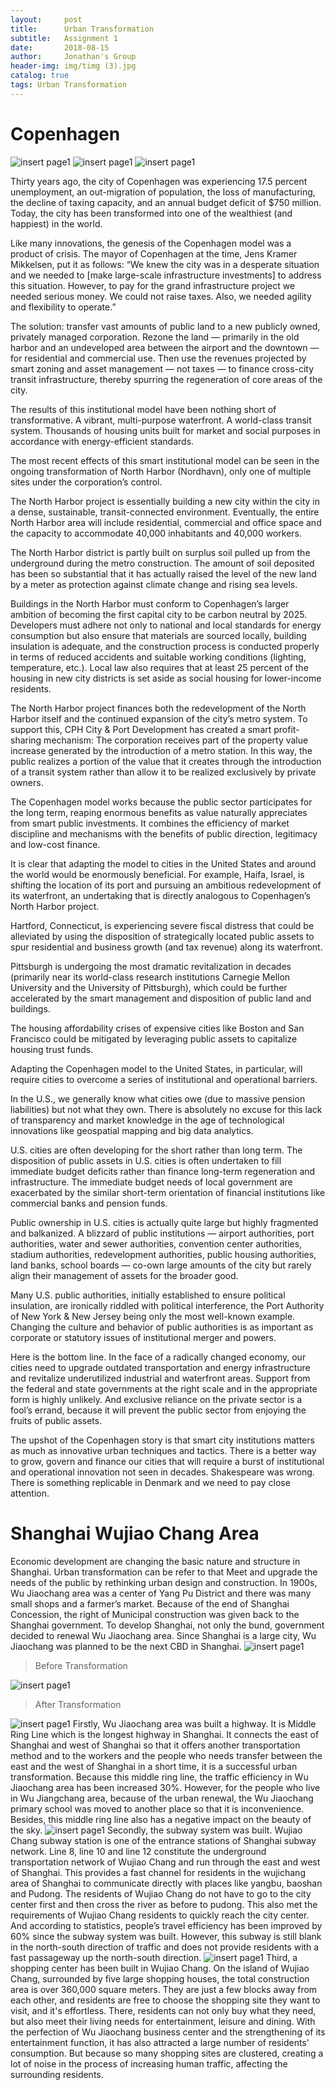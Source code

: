 ```yaml
---
layout:     post
title:      Urban Transformation
subtitle:   Assignment 1
date:       2018-08-15
author:     Jonathan's Group
header-img: img/timg (3).jpg
catalog: true
tags: Urban Transformation
---
```


# Copenhagen
 
![insert page1](https://github.com/grasscaograss/grasscaograss.github.io/blob/master/img/111.jpg?raw=true)
![insert page1](https://github.com/grasscaograss/grasscaograss.github.io/blob/master/img/484865827148843140.jpg?raw=true)
![insert page1](https://github.com/grasscaograss/grasscaograss.github.io/blob/master/img/%E5%BE%AE%E4%BF%A1%E5%9B%BE%E7%89%87_20180815110024.jpg?raw=true)

Thirty years ago, the city of Copenhagen was experiencing 17.5 percent unemployment, an out-migration of population, the loss of manufacturing, the decline of taxing capacity, and an annual budget deficit of $750 million. Today, the city has been transformed into one of the wealthiest (and happiest) in the world.

Like many innovations, the genesis of the Copenhagen model was a product of crisis. The mayor of Copenhagen at the time, Jens Kramer Mikkelsen, put it as follows: “We knew the city was in a desperate situation and we needed to [make large-scale infrastructure investments] to address this situation. However, to pay for the grand infrastructure project we needed serious money. We could not raise taxes. Also, we needed agility and flexibility to operate.”

The solution: transfer vast amounts of public land to a new publicly owned, privately managed corporation. Rezone the land — primarily in the old harbor and an undeveloped area between the airport and the downtown — for residential and commercial use. Then use the revenues projected by smart zoning and asset management — not taxes — to finance cross-city transit infrastructure, thereby spurring the regeneration of core areas of the city.

The results of this institutional model have been nothing short of transformative. A vibrant, multi-purpose waterfront. A world-class transit system. Thousands of housing units built for market and social purposes in accordance with energy-efficient standards.

The most recent effects of this smart institutional model can be seen in the ongoing transformation of North Harbor (Nordhavn), only one of multiple sites under the corporation’s control.

The North Harbor project is essentially building a new city within the city in a dense, sustainable, transit-connected environment. Eventually, the entire North Harbor area will include residential, commercial and office space and the capacity to accommodate 40,000 inhabitants and 40,000 workers.

The North Harbor district is partly built on surplus soil pulled up from the underground during the metro construction. The amount of soil deposited has been so substantial that it has actually raised the level of the new land by a meter as protection against climate change and rising sea levels.

Buildings in the North Harbor must conform to Copenhagen’s larger ambition of becoming the first capital city to be carbon neutral by 2025. Developers must adhere not only to national and local standards for energy consumption but also ensure that materials are sourced locally, building insulation is adequate, and the construction process is conducted properly in terms of reduced accidents and suitable working conditions (lighting, temperature, etc.). Local law also requires that at least 25 percent of the housing in new city districts is set aside as social housing for lower-income residents.

The North Harbor project finances both the redevelopment of the North Harbor itself and the continued expansion of the city’s metro system. To support this, CPH City & Port Development has created a smart profit-sharing mechanism: The corporation receives part of the property value increase generated by the introduction of a metro station. In this way, the public realizes a portion of the value that it creates through the introduction of a transit system rather than allow it to be realized exclusively by private owners.

The Copenhagen model works because the public sector participates for the long term, reaping enormous benefits as value naturally appreciates from smart public investments. It combines the efficiency of market discipline and mechanisms with the benefits of public direction, legitimacy and low-cost finance.

It is clear that adapting the model to cities in the United States and around the world would be enormously beneficial. For example, Haifa, Israel, is shifting the location of its port and pursuing an ambitious redevelopment of its waterfront, an undertaking that is directly analogous to Copenhagen’s North Harbor project.

Hartford, Connecticut, is experiencing severe fiscal distress that could be alleviated by using the disposition of strategically located public assets to spur residential and business growth (and tax revenue) along its waterfront.

Pittsburgh is undergoing the most dramatic revitalization in decades (primarily near its world-class research institutions Carnegie Mellon University and the University of Pittsburgh), which could be further accelerated by the smart management and disposition of public land and buildings.

The housing affordability crises of expensive cities like Boston and San Francisco could be mitigated by leveraging public assets to capitalize housing trust funds.

Adapting the Copenhagen model to the United States, in particular, will require cities to overcome a series of institutional and operational barriers.

In the U.S., we generally know what cities owe (due to massive pension liabilities) but not what they own. There is absolutely no excuse for this lack of transparency and market knowledge in the age of technological innovations like geospatial mapping and big data analytics.

U.S. cities are often developing for the short rather than long term. The disposition of public assets in U.S. cities is often undertaken to fill immediate budget deficits rather than finance long-term regeneration and infrastructure. The immediate budget needs of local government are exacerbated by the similar short-term orientation of financial institutions like commercial banks and pension funds.

Public ownership in U.S. cities is actually quite large but highly fragmented and balkanized. A blizzard of public institutions — airport authorities, port authorities, water and sewer authorities, convention center authorities, stadium authorities, redevelopment authorities, public housing authorities, land banks, school boards — co-own large amounts of the city but rarely align their management of assets for the broader good.

Many U.S. public authorities, initially established to ensure political insulation, are ironically riddled with political interference, the Port Authority of New York & New Jersey being only the most well-known example. Changing the culture and behavior of public authorities is as important as corporate or statutory issues of institutional merger and powers.

Here is the bottom line. In the face of a radically changed economy, our cities need to upgrade outdated transportation and energy infrastructure and revitalize underutilized industrial and waterfront areas. Support from the federal and state governments at the right scale and in the appropriate form is highly unlikely. And exclusive reliance on the private sector is a fool’s errand, because it will prevent the public sector from enjoying the fruits of public assets.

The upshot of the Copenhagen story is that smart city institutions matters as much as innovative urban techniques and tactics. There is a better way to grow, govern and finance our cities that will require a burst of institutional and operational innovation not seen in decades. Shakespeare was wrong. There is something replicable in Denmark and we need to pay close attention.

# Shanghai Wujiao Chang Area
Economic development are changing the basic nature and structure in Shanghai. Urban transformation can be refer to that Meet and upgrade the needs of the public by rethinking urban design and construction. In 1900s, Wu Jiaochang area was a center of Yang Pu District and there was many small shops and a farmer’s market. Because of the end of Shanghai Concession, the right of Municipal construction was given back to the Shanghai government. To develop Shanghai, not only the bund, government decided to renewal Wu Jiaochang area. Since Shanghai is a large city, Wu Jiaochang was planned to be the next CBD in Shanghai.
![insert page1](https://github.com/grasscaograss/grasscaograss.github.io/blob/master/img/%E6%9C%AA%E6%A0%87%E9%A2%981-1.jpg?raw=true)
> Before Transformation

![insert page1](https://github.com/grasscaograss/grasscaograss.github.io/blob/master/img/%E6%9C%AA%E6%A0%8711.jpg?raw=true)
> After Transformation

![insert page1](https://github.com/grasscaograss/grasscaograss.github.io/blob/master/img/IMG_46641.jpg?raw=true)
Firstly, Wu Jiaochang area was built a highway. It is Middle Ring Line which is the longest highway in Shanghai. It connects the east of Shanghai and west of Shanghai so that it offers another transportation method and to the workers and the people who needs transfer between the east and the west of Shanghai in a short time, it is a successful urban transformation. Because this middle ring line, the traffic efficiency in Wu Jiaochang area has been increased 30%. However, for the people who live in Wu Jiangchang area, because of the urban renewal, the Wu Jiaochang primary school was moved to another place so that it is inconvenience. Besides, this middle ring line also has a negative impact on the beauty of the sky.
![insert page1](https://github.com/grasscaograss/grasscaograss.github.io/blob/master/img/%E6%9C%AA%E6%A0%87%E9%A2%98-1.jpg?raw=true)
Secondly, the subway system was built. Wujiao Chang subway station is one of the entrance stations of Shanghai subway network. Line 8, line 10 and line 12 constitute the underground transportation network of Wujiao Chang and run through the east and west of Shanghai. This provides a fast channel for residents in the wujichang area of Shanghai to communicate directly with places like yangbu, baoshan and Pudong. The residents of Wujiao Chang do not have to go to the city center first and then cross the river as before to pudong. This also met the requirements of Wujiao Chang residents to quickly reach the city center. And according to statistics, people’s travel efficiency has been improved by 60% since the subway system was built. However, this subway is still blank in the north-south direction of traffic and does not provide residents with a fast passageway up the north-south direction.
![insert page1](https://github.com/grasscaograss/grasscaograss.github.io/blob/master/img/IMG_46615.jpg?raw=true)
Third, a shopping center has been built in Wujiao Chang. On the island of Wujiao Chang, surrounded by five large shopping houses, the total construction area is over 360,000 square meters. They are just a few blocks away from each other, and residents are free to choose the shopping site they want to visit, and it's effortless. There, residents can not only buy what they need, but also meet their living needs for entertainment, leisure and dining. With the perfection of Wu Jiaochang business center and the strengthening of its entertainment function, it has also attracted a large number of residents' consumption. But because so many shopping sites are clustered, creating a lot of noise in the process of increasing human traffic, affecting the surrounding residents.


